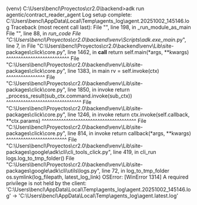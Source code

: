 (venv) C:\Users\bencl\Proyectos\cr2.0\backend>adk run agentic/contract_reader_agent
Log setup complete: C:\Users\bencl\AppData\Local\Temp\agents_log\agent.20251002_145146.log
Traceback (most recent call last):
  File "<frozen runpy>", line 198, in _run_module_as_main
  File "<frozen runpy>", line 88, in _run_code
  File "C:\Users\bencl\Proyectos\cr2.0\backend\venv\Scripts\adk.exe\__main__.py", line 7, in <module>
  File "C:\Users\bencl\Proyectos\cr2.0\backend\venv\Lib\site-packages\click\core.py", line 1462, in __call__
    return self.main(*args, **kwargs)
           ^^^^^^^^^^^^^^^^^^^^^^^^^^
  File "C:\Users\bencl\Proyectos\cr2.0\backend\venv\Lib\site-packages\click\core.py", line 1383, in main
    rv = self.invoke(ctx)
         ^^^^^^^^^^^^^^^^
  File "C:\Users\bencl\Proyectos\cr2.0\backend\venv\Lib\site-packages\click\core.py", line 1850, in invoke
    return _process_result(sub_ctx.command.invoke(sub_ctx))
                           ^^^^^^^^^^^^^^^^^^^^^^^^^^^^^^^
  File "C:\Users\bencl\Proyectos\cr2.0\backend\venv\Lib\site-packages\click\core.py", line 1246, in invoke
    return ctx.invoke(self.callback, **ctx.params)
           ^^^^^^^^^^^^^^^^^^^^^^^^^^^^^^^^^^^^^^^
  File "C:\Users\bencl\Proyectos\cr2.0\backend\venv\Lib\site-packages\click\core.py", line 814, in invoke
    return callback(*args, **kwargs)
           ^^^^^^^^^^^^^^^^^^^^^^^^^
  File "C:\Users\bencl\Proyectos\cr2.0\backend\venv\Lib\site-packages\google\adk\cli\cli_tools_click.py", line 419, in cli_run
    logs.log_to_tmp_folder()
  File "C:\Users\bencl\Proyectos\cr2.0\backend\venv\Lib\site-packages\google\adk\cli\utils\logs.py", line 72, in log_to_tmp_folder
    os.symlink(log_filepath, latest_log_link)
OSError: [WinError 1314] A required privilege is not held by the client: 'C:\\Users\\bencl\\AppData\\Local\\Temp\\agents_log\\agent.20251002_145146.log' -> 'C:\\Users\\bencl\\AppData\\Local\\Temp\\agents_log\\agent.latest.log'